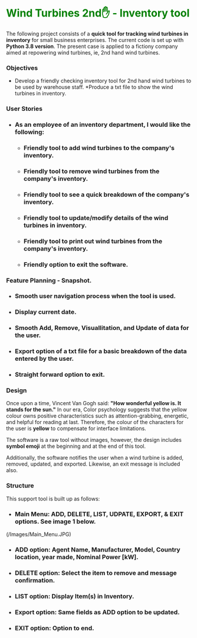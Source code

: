 # <font color="Green">Wind Turbines 2nd✋ - Inventory tool</font>  
The following project consists of a **quick tool for tracking wind turbines in inventory** for small business enterprises. The current code is set up with **Python 3.8 version**. The present case is applied to a fictiony company aimed at repowering wind turbines, ie,  2nd hand wind turbines. 

### Objectives
* Develop a friendly checking inventory tool for 2nd hand wind turbines to be used by warehouse staff.
*Produce a txt file to show the wind turbines in inventory.

### User Stories

- ### As an employee of an inventory department, I would like the following:
  - ### Friendly tool to add wind turbines to the company's inventory.
  - ### Friendly tool to remove wind turbines from the company's inventory.
  - ### Friendly tool to see a quick breakdown of the company's inventory. 
  - ### Friendly tool to update/modify details of the wind turbines in inventory. 
  - ### Friendly tool to print out wind turbines from the company's inventory.
  - ### Friendly option to exit the software.

### Feature Planning - Snapshot.

- ### Smooth user navigation process when the tool is used.
- ### Display current date.
- ### Smooth Add, Remove, Visuallitation, and Update of data for the user. 
- ### Export option of a txt file for a basic breakdown of the data entered by the user.
- ### Straight forward option to exit.

### Design
Once upon a time, Vincent Van Gogh said: **"How wonderful yellow is. It stands for the sun."** In our era, Color psychology suggests that the yellow colour owns positive characteristics such as attention-grabbing, energetic, and helpful for reading at last. Therefore, the colour of the characters for the user is **yellow** to compensate for interface limitations. 

The software is a raw tool without images, however, the design includes **symbol emoji** at the beginning and at the end of this tool.

Additionally, the software notifies the user when a wind turbine is added, removed, updated, and exported. Likewise, an exit message is included also.

### Structure
This support tool is built up as follows:
- ### Main Menu: ADD, DELETE, LIST,  UDPATE, EXPORT, & EXIT options. See image 1 below.
(/Images/Main_Menu.JPG)



- ### ADD option: Agent Name, Manufacturer, Model, Country location, year made, Nominal Power [kW].
- ### DELETE option: Select the item to remove and message confirmation.
- ### LIST option: Display Item(s) in Inventory.
- ### Export option: Same fields as ADD option to be updated.
- ### EXIT option: Option to end.




